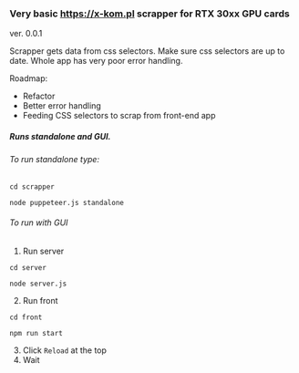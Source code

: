 ### Very basic https://x-kom.pl scrapper for RTX 30xx GPU cards

ver. 0.0.1

Scrapper gets data from css selectors. Make sure css selectors are up to date.
Whole app has very poor error handling.

Roadmap:

- Refactor
- Better error handling
- Feeding CSS selectors to scrap from front-end app

##### Runs standalone and GUI.

###### To run standalone type:

```
cd scrapper

node puppeteer.js standalone
```

###### To run with GUI

1. Run server

```
cd server

node server.js
```

2. Run front

```
cd front

npm run start
```

3. Click `Reload` at the top
4. Wait
